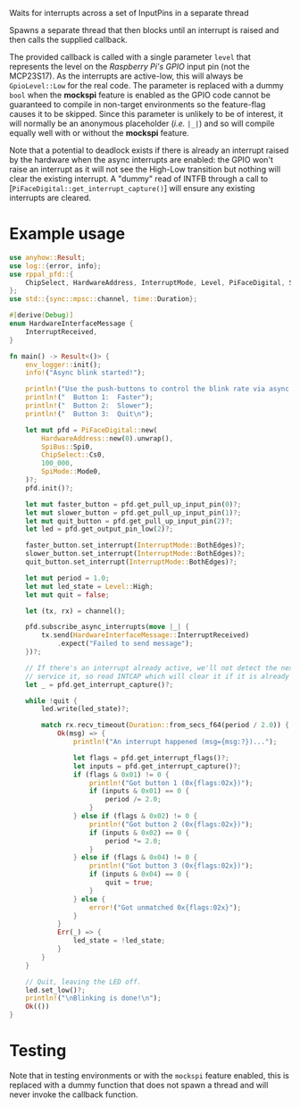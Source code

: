 Waits for interrupts across a set of InputPins in a separate thread

Spawns a separate thread that then blocks until an interrupt is raised and then calls
the supplied callback.

The provided callback is called with a single parameter `level` that represents the
level on the _Raspberry Pi's GPIO_ input pin (not the MCP23S17). As the interrupts are
active-low, this will always be `GpioLevel::Low` for the real code. The parameter is
replaced with a dummy `bool` when the **mockspi** feature is enabled as the GPIO code
cannot be guaranteed to compile in non-target environments so the feature-flag causes it
to be skipped. Since this parameter is unlikely to be of interest, it will normally be
an anonymous placeholder (_i.e._ `|_|`) and so will compile equally well with or without
the **mockspi** feature.

Note that a potential to deadlock exists if there is already an interrupt raised by the
hardware when the async interrupts are enabled: the GPIO won't raise an interrupt as it
will not see the High-Low transition but nothing will clear the existing interrupt.
A "dummy" read of INTFB through a call to [`PiFaceDigital::get_interrupt_capture()`]
will ensure any existing interrupts are cleared.

# Example usage

```rust no_run
use anyhow::Result;
use log::{error, info};
use rppal_pfd::{
    ChipSelect, HardwareAddress, InterruptMode, Level, PiFaceDigital, SpiBus, SpiMode,
};
use std::{sync::mpsc::channel, time::Duration};

#[derive(Debug)]
enum HardwareInterfaceMessage {
    InterruptReceived,
}

fn main() -> Result<()> {
    env_logger::init();
    info!("Async blink started!");

    println!("Use the push-buttons to control the blink rate via async interrupts:\n");
    println!("  Button 1:  Faster");
    println!("  Button 2:  Slower");
    println!("  Button 3:  Quit\n");

    let mut pfd = PiFaceDigital::new(
        HardwareAddress::new(0).unwrap(),
        SpiBus::Spi0,
        ChipSelect::Cs0,
        100_000,
        SpiMode::Mode0,
    )?;
    pfd.init()?;

    let mut faster_button = pfd.get_pull_up_input_pin(0)?;
    let mut slower_button = pfd.get_pull_up_input_pin(1)?;
    let mut quit_button = pfd.get_pull_up_input_pin(2)?;
    let led = pfd.get_output_pin_low(2)?;

    faster_button.set_interrupt(InterruptMode::BothEdges)?;
    slower_button.set_interrupt(InterruptMode::BothEdges)?;
    quit_button.set_interrupt(InterruptMode::BothEdges)?;

    let mut period = 1.0;
    let mut led_state = Level::High;
    let mut quit = false;

    let (tx, rx) = channel();

    pfd.subscribe_async_interrupts(move |_| {
        tx.send(HardwareInterfaceMessage::InterruptReceived)
            .expect("Failed to send message");
    })?;

    // If there's an interrupt already active, we'll not detect the next one and never
    // service it, so read INTCAP which will clear it if it is already active.
    let _ = pfd.get_interrupt_capture()?;

    while !quit {
        led.write(led_state)?;

        match rx.recv_timeout(Duration::from_secs_f64(period / 2.0)) {
            Ok(msg) => {
                println!("An interrupt happened (msg={msg:?})...");

                let flags = pfd.get_interrupt_flags()?;
                let inputs = pfd.get_interrupt_capture()?;
                if (flags & 0x01) != 0 {
                    println!("Got button 1 (0x{flags:02x})");
                    if (inputs & 0x01) == 0 {
                        period /= 2.0;
                    }
                } else if (flags & 0x02) != 0 {
                    println!("Got button 2 (0x{flags:02x})");
                    if (inputs & 0x02) == 0 {
                        period *= 2.0;
                    }
                } else if (flags & 0x04) != 0 {
                    println!("Got button 3 (0x{flags:02x})");
                    if (inputs & 0x04) == 0 {
                        quit = true;
                    }
                } else {
                    error!("Got unmatched 0x{flags:02x}");
                }
            }
            Err(_) => {
                led_state = !led_state;
            }
        }
    }

    // Quit, leaving the LED off.
    led.set_low()?;
    println!("\nBlinking is done!\n");
    Ok(())
}
```

# Testing

Note that in testing environments or with the `mockspi` feature enabled, this
is replaced with a dummy function that does not spawn a thread and will never invoke
the callback function.
